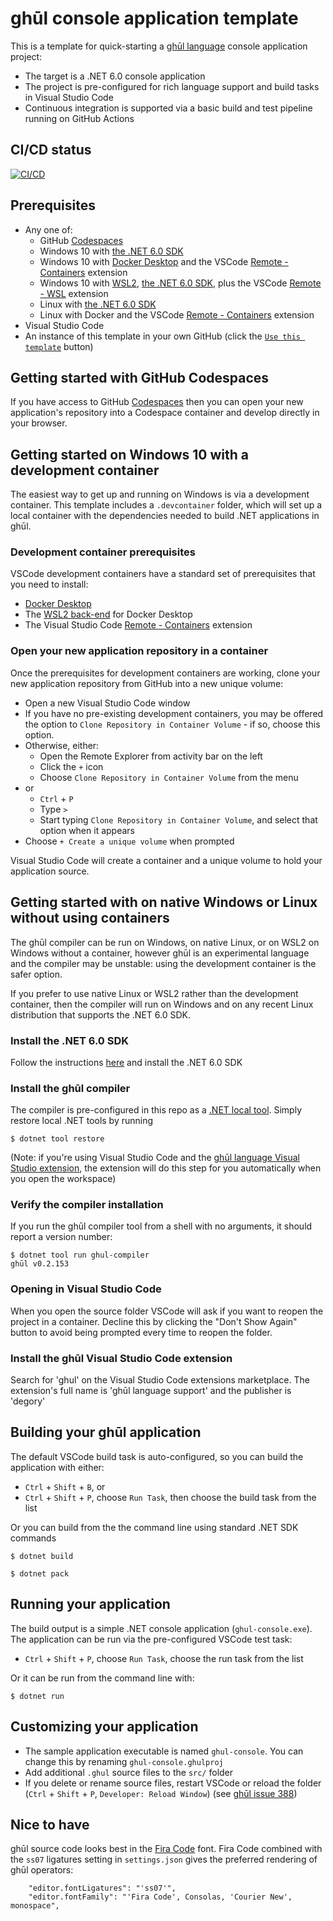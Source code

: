# ghūl console application template

This is a template for quick-starting a [ghūl language](https://ghul.io) console application project:

- The target is a .NET 6.0 console application
- The project is pre-configured for rich language support and build tasks in Visual Studio Code
- Continuous integration is supported via a basic build and test pipeline running on GitHub Actions

## CI/CD status

 [![CI/CD](https://github.com/degory/ghul-repository-template/workflows/CI/CD/badge.svg?branch=main)](https://github.com/degory/ghul-repository-template/actions?query=workflow%3ACI%2FCD)

## Prerequisites

- Any one of:
  - GitHub [Codespaces](https://github.com/features/codespaces)
  - Windows 10 with [the .NET 6.0 SDK](https://dotnet.microsoft.com/download/dotnet/6.0)
  - Windows 10 with [Docker Desktop](https://www.docker.com/products/docker-desktop) and the VSCode [Remote - Containers](https://marketplace.visualstudio.com/items?itemName=ms-vscode-remote.remote-containers) extension 
  - Windows 10 with [WSL2](https://docs.microsoft.com/en-us/windows/wsl/install-win10), [the .NET 6.0 SDK](https://dotnet.microsoft.com/download/dotnet/6.0), plus the VSCode [Remote - WSL](https://marketplace.visualstudio.com/items?,itemName=ms-vscode-remote.remote-wsl) extension  
  - Linux with [the .NET 6.0 SDK](https://dotnet.microsoft.com/download/dotnet/6.0)
  - Linux with Docker and the VSCode [Remote - Containers](https://marketplace.visualstudio.com/items?itemName=ms-vscode-remote.remote-containers) extension
- Visual Studio Code
- An instance of this template in your own GitHub (click the [`Use this template`](https://github.com/degory/ghul-console-template/generate) button)

## Getting started with GitHub Codespaces

If you have access to GitHub [Codespaces](https://github.com/features/codespaces) then you can open your new application's repository into a Codespace container and develop directly in your browser.

## Getting started on Windows 10 with a development container

The easiest way to get up and running on Windows is via a development container. This template includes a `.devcontainer` folder, which will set up a local container with the dependencies needed to build .NET applications in ghūl.

### Development container prerequisites

VSCode development containers have a standard set of prerequisites that you need to install:
- [Docker Desktop](https://www.docker.com/products/docker-desktop)
- The [WSL2 back-end](https://docs.docker.com/docker-for-windows/wsl/) for Docker Desktop
- The Visual Studio Code [Remote - Containers](https://marketplace.visualstudio.com/items?itemName=ms-vscode-remote.remote-containers) extension

### Open your new application repository in a container

Once the prerequisites for development containers are working, clone your new application repository from GitHub into a new unique volume:
- Open a new Visual Studio Code window
- If you have no pre-existing development containers, you may be offered the option to `Clone Repository in Container Volume` - if so, choose this option.
- Otherwise, either:
    - Open the Remote Explorer from activity bar on the left
    - Click the `+` icon
    - Choose `Clone Repository in Container Volume` from the menu
- or
    - `Ctrl` + `P`
    - Type `>`
    - Start typing `Clone Repository in Container Volume`, and select that option when it appears
- Choose `+ Create a unique volume` when prompted

Visual Studio Code will create a container and a unique volume to hold your application source.

## Getting started with on native Windows or Linux without using containers 

The ghūl compiler can be run on Windows, on native Linux, or on WSL2 on Windows without a container, however ghūl is an experimental language and the compiler may be unstable: using the development container is the safer option. 

If you prefer to use native Linux or WSL2 rather than the development container, then the compiler will run on Windows and on any recent Linux distribution that supports the .NET 6.0 SDK.

### Install the .NET 6.0 SDK

Follow the instructions [here](https://dotnet.microsoft.com/download/dotnet/6.0) and install the .NET 6.0 SDK


### Install the ghūl compiler

The compiler is pre-configured in this repo as a [.NET local tool](https://docs.microsoft.com/en-us/dotnet/core/tools/global-tools). Simply restore local .NET tools by running

```
$ dotnet tool restore
```

(Note: if you're using Visual Studio Code and the [ghūl language Visual Studio extension](), the extension will do this step for you automatically when you open the workspace)

### Verify the compiler installation

If you run the ghūl compiler tool from a shell with no arguments, it should report a version number:

```
$ dotnet tool run ghul-compiler
ghūl v0.2.153
```

### Opening in Visual Studio Code

When you open the source folder VSCode will ask if you want to reopen the project in a container. Decline this by clicking the "Don't Show Again" button to avoid being prompted every time to reopen the folder.

### Install the ghūl Visual Studio Code extension

Search for 'ghul' on the Visual Studio Code extensions marketplace. The extension's full name is 'ghūl language support' and the publisher is 'degory'

## Building your ghūl application

The default VSCode build task is auto-configured, so you can build the application with either:
- `Ctrl` + `Shift` + `B`, or
- `Ctrl` + `Shift` + `P`, choose `Run Task`, then choose the build task from the list

Or you can build from the the command line using standard .NET SDK commands

```
$ dotnet build
```
```
$ dotnet pack
```

## Running your application

The build output is a simple .NET console application (`ghul-console.exe`). The application can be run via the pre-configured VSCode test task: 
- `Ctrl` + `Shift` + `P`, choose `Run Task`, choose the run task from the list

Or it can be run from the command line with:
```
$ dotnet run
```

## Customizing your application

- The sample application executable is named `ghul-console`. You can change this by renaming `ghul-console.ghulproj`
- Add additional `.ghul` source files to the `src/` folder
- If you delete or rename source files, restart VSCode or reload the folder (`Ctrl` + `Shift` + `P`, `Developer: Reload Window`) (see [ghūl issue 388](https://github.com/degory/ghul/issues/388))

## Nice to have

ghūl source code looks best in the [Fira Code](https://github.com/tonsky/FiraCode) font. Fira Code combined with the `ss07` ligatures setting in `settings.json` gives the preferred rendering of ghūl operators:

```
    "editor.fontLigatures": "'ss07'",
    "editor.fontFamily": "'Fira Code', Consolas, 'Courier New', monospace",
```


